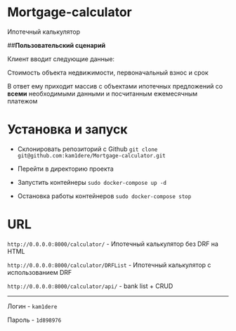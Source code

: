 # Mortgage-calculator

Ипотечный калькулятор

##**Пользовательский сценарий**

Клиент вводит следующие данные:

Стоимость объекта недвижимости, первоначальный взнос и срок

В ответ ему приходит массив с объектами ипотечных предложений со **всеми** необходимыми данными и посчитанным ежемесячным платежом

# Установка и запуск

+ Склонировать репозиторий с Github
`git clone git@github.com:kam1dere/Mortgage-calculator.git`

+ Перейти в директорию проекта

+ Запустить контейнеры
`sudo docker-compose up -d`

+ Остановка работы контейнеров
`sudo docker-compose stop`

# URL

`http://0.0.0.0:8000/calculator/` - Ипотечный калькулятор без DRF на HTML

`http://0.0.0.0:8000/calculator/DRFList` - Ипотечный калькулятор с использованием DRF

`http://0.0.0.0:8000/calculator/api/` - bank list + CRUD

____
Логин - `kam1dere`

Пароль - `1d898976`
